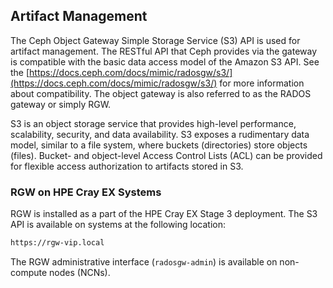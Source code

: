## Artifact Management

The Ceph Object Gateway Simple Storage Service \(S3\) API is used for artifact management. The RESTful API that Ceph provides via the gateway is compatible with the basic data access model of the Amazon S3 API. See the [https://docs.ceph.com/docs/mimic/radosgw/s3/](https://docs.ceph.com/docs/mimic/radosgw/s3/) for more information about compatibility. The object gateway is also referred to as the RADOS gateway or simply RGW.

S3 is an object storage service that provides high-level performance, scalability, security, and data availability. S3 exposes a rudimentary data model, similar to a file system, where buckets \(directories\) store objects \(files\). Bucket- and object-level Access Control Lists \(ACL\) can be provided for flexible access authorization to artifacts stored in S3.

### RGW on HPE Cray EX Systems

RGW is installed as a part of the HPE Cray EX Stage 3 deployment. The S3 API is available on systems at the following location:

```bash
https://rgw-vip.local
```

The RGW administrative interface \(`radosgw-admin`\) is available on non-compute nodes \(NCNs\).



